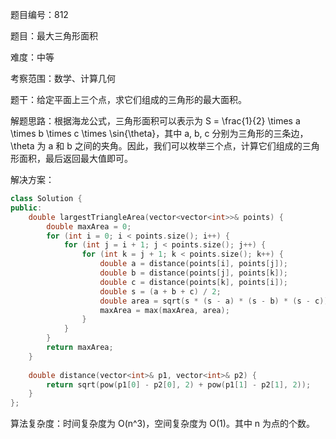 题目编号：812

题目：最大三角形面积

难度：中等

考察范围：数学、计算几何

题干：给定平面上三个点，求它们组成的三角形的最大面积。

解题思路：根据海龙公式，三角形面积可以表示为 S = \frac{1}{2} \times a \times b \times c \times \sin{\theta}，其中 a, b, c 分别为三角形的三条边，\theta 为 a 和 b 之间的夹角。因此，我们可以枚举三个点，计算它们组成的三角形面积，最后返回最大值即可。

解决方案：

```cpp
class Solution {
public:
    double largestTriangleArea(vector<vector<int>>& points) {
        double maxArea = 0;
        for (int i = 0; i < points.size(); i++) {
            for (int j = i + 1; j < points.size(); j++) {
                for (int k = j + 1; k < points.size(); k++) {
                    double a = distance(points[i], points[j]);
                    double b = distance(points[j], points[k]);
                    double c = distance(points[k], points[i]);
                    double s = (a + b + c) / 2;
                    double area = sqrt(s * (s - a) * (s - b) * (s - c));
                    maxArea = max(maxArea, area);
                }
            }
        }
        return maxArea;
    }
    
    double distance(vector<int>& p1, vector<int>& p2) {
        return sqrt(pow(p1[0] - p2[0], 2) + pow(p1[1] - p2[1], 2));
    }
};
```

算法复杂度：时间复杂度为 O(n^3)，空间复杂度为 O(1)。其中 n 为点的个数。